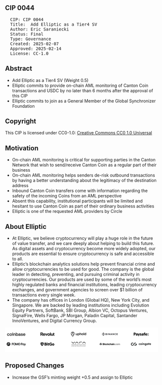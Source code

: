 ## CIP 0044

<pre>
  CIP: CIP 0044
  Title:  Add Elliptic as a Tier4 SV
  Author: Eric Saraniecki 
  Status: Final 
  Type: Governance 
  Created: 2025-02-07
  Approved: 2025-02-14
  License: CC-1.0
</pre>

## Abstract

* Add Elliptic as a Tier4 SV (Weight 0.5) 
* Elliptic commits to provide on-chain AML monitoring of Canton Coin transactions and USDC by no later than 6 months after the approval of this CIP 
* Elliptic commits to join as a General Member of the Global Synchronizer Foundation



## Copyright

This CIP is licensed under CC0-1.0: [Creative Commons CC0 1.0 Universal](https://creativecommons.org/publicdomain/zero/1.0/)


## Motivation

*  On-chain AML monitoring is critical for supporting parties in the Canton Network that wish to send/receive Canton Coin as a regular part of their business 
  * On-chain AML monitoring helps senders de-risk outbound transactions by having a better understanding about the legitimacy of the destination address 
  *  Inbound Canton Coin transfers come with information regarding the safety of the incoming Coins from an AML perspective 
* Absent this capability, institutional participants will be limited and hesitant to use Canton Coin as part of their ordinary business activities 
* Elliptic is one of the requested AML providers by Circle 


## About Elliptic

* At Elliptic, we believe cryptocurrency will play a huge role in the future of value transfer, and we care deeply about helping to build this future. As digital assets and cryptocurrency become more widely adopted, our products are essential to ensure cryptocurrency is safe and accessible to all. 
* Elliptic’s blockchain analytics solutions help prevent financial crime and allow cryptocurrencies to be used for good. The company is the global leader in detecting, preventing, and pursuing criminal activity in cryptocurrencies. Our products are used by some of the world’s most highly regulated banks and financial institutions, leading cryptocurrency exchanges, and government agencies to screen over $1 billion of transactions every single week. 
* The company has offices in London (Global HQ), New York City, and Singapore. We are backed by leading institutions including Evolution Equity Partners, SoftBank, SBI Group, Albion VC, Octopus Ventures, SignalFire, Wells Fargo, JP Morgan, Paladin Capital, Santander InnoVentures, and Digital Currency Group.

![image](/cip-0044/cip-0044.png)

## Proposed Changes 

* Increase the GSF’s minting weight +0.5 and assign to Elliptic

